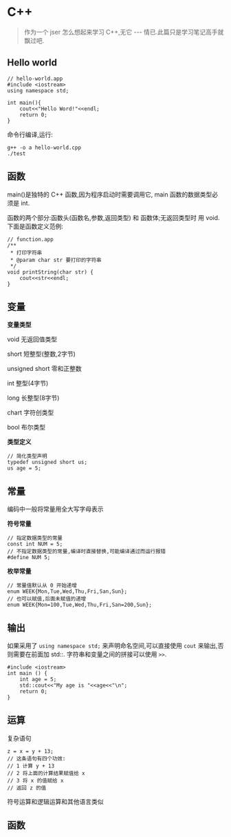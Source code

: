 # C++

> 作为一个 jser 怎么想起来学习 C++,无它 --- 情已.此篇只是学习笔记高手就飘过吧.

## Hello world

    // hello-world.app
    #include <iostream>
    using namespace std;
    
    int main(){
        cout<<"Hello Word!"<<endl;
        return 0;
    }

命令行编译,运行:

    g++ -o a hello-world.cpp
    ./test

## 函数

main()是独特的 C++ 函数,因为程序启动时需要调用它, main 函数的数据类型必须是 int.

函数的两个部分:函数头(函数名,参数,返回类型) 和 函数体;无返回类型时 用 void.下面是函数定义范例:

    // function.app
    /**
     * 打印字符串
     * @param char str 要打印的字符串
     */
    void printString(char str) {
        cout<<str<<endl;
    }

## 变量

**变量类型**

void 无返回值类型

short 短整型(整数,2字节)

unsigned short 零和正整数

int 整型(4字节)
 
long 长整型(8字节)

chart 字符创类型

bool 布尔类型

**类型定义**

    // 简化类型声明
    typedef unsigned short us;
    us age = 5;

## 常量

编码中一般将常量用全大写字母表示

**符号常量**
    
    // 指定数据类型的常量
    const int NUM = 5;
    // 不指定数据类型的常量,编译时直接替换,可能编译通过而运行报错
    #define NUM 5;
    
**枚举常量**
    
    // 常量值默认从 0 开始递增
    enum WEEK{Mon,Tue,Wed,Thu,Fri,San,Sun};
    // 也可以赋值,后面未赋值的递增
    enum WEEK{Mon=100,Tue,Wed,Thu,Fri,San=200,Sun};
    
## 输出

如果采用了 `using namespace std;` 来声明命名空间,可以直接使用 `cout` 来输出,否则需要在前面加 std::.
字符串和变量之间的拼接可以使用 `>>`.

    #include <iostream>
    int main () {
        int age = 5;
        std::cout<<"My age is "<<age<<"\n";
        return 0;
    }
    
## 运算
    
复杂语句
    
    z = x = y + 13;
    // 这条语句有四个功效:
    // 1 计算 y + 13
    // 2 将上面的计算结果赋值给 x
    // 3 将 x 的值赋给 x
    // 返回 z 的值
    
符号运算和逻辑运算和其他语言类似
    
## 函数
    



